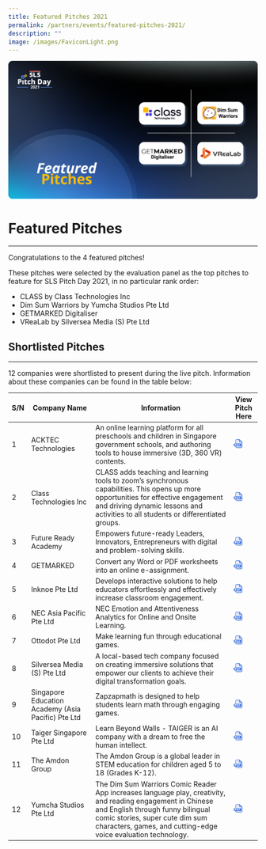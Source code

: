 ```yaml
---
title: Featured Pitches 2021
permalink: /partners/events/featured-pitches-2021/
description: ""
image: /images/FaviconLight.png
---
```

<img src="/images/3Partners/featuredpitchsample.png">
<h1>Featured Pitches</h1>
<hr>
<p>Congratulations to the 4 featured pitches!</p>
<p>These pitches were selected by the evaluation panel as the top pitches to feature for SLS Pitch Day 2021, in no particular rank order:</p>
<ul>
	<li>CLASS by Class Technologies Inc</li>
	<li>Dim Sum Warriors by Yumcha Studios Pte Ltd</li>
	<li>GETMARKED Digitaliser</li>
	<li>VReaLab by Silversea Media (S) Pte Ltd</li>
</ul>
<h2>Shortlisted Pitches</h2>
<hr>

12 companies were shortlisted to present during the live pitch. Information about these companies can be found in the table below:

|S/N|Company Name|Information|View Pitch Here|
|--- |--- |--- |--- |
|1|ACKTEC Technologies|An online learning platform for all preschools and children in Singapore government schools, and authoring tools to house immersive (3D, 360 VR) contents.|<a href="https://go.gov.sg/acktec" target="_blank"><img src="/images/Icons/PDF32.svg" style="width:50%;"></a>|
|2|Class Technologies Inc|CLASS adds teaching and learning tools to zoom’s synchronous capabilities. This opens up more opportunities for effective engagement and driving dynamic lessons and activities to all students or differentiated groups.|<a href="https://go.gov.sg/classtech" target="_blank"><img src="/images/Icons/PDF32.svg" style="width:50%;"></a>|
|3|Future Ready Academy|Empowers future-ready Leaders, Innovators, Entrepreneurs with digital and problem-solving skills.|<a href="https://go.gov.sg/fra" target="_blank"><img src="/images/Icons/PDF32.svg" style="width:50%;"></a>|
|4|GETMARKED|Convert any Word or PDF worksheets into an online e-assignment.|<a href="https://go.gov.sg/getmarked" target="_blank"><img src="/images/Icons/PDF32.svg" style="width:50%;"></a>|
|5|Inknoe Pte Ltd|Develops interactive solutions to help educators effortlessly and effectively increase classroom engagement.|<a href="https://go.gov.sg/inknoe" target="_blank"><img src="/images/Icons/PDF32.svg" style="width:50%;"></a>|
|6|NEC Asia Pacific Pte Ltd|NEC Emotion and Attentiveness Analytics for Online and Onsite Learning.|<a href="https://go.gov.sg/nec" target="_blank"><img src="/images/Icons/PDF32.svg" style="width:50%;"></a>|
|7|Ottodot Pte Ltd|Make learning fun through educational games.|<a href="https://go.gov.sg/ottodot" target="_blank"><img src="/images/Icons/PDF32.svg" style="width:50%;"></a>|
|8|Silversea Media (S) Pte Ltd|A local-based tech company focused on creating immersive solutions that empower our clients to achieve their digital transformation goals.|<a href="https://go.gov.sg/silversea" target="_blank"><img src="/images/Icons/PDF32.svg" style="width:50%;"></a>|
|9|Singapore Education Academy (Asia Pacific) Pte Ltd|Zapzapmath is designed to help students learn math through engaging games.|<a href="https://go.gov.sg/sea" target="_blank"><img src="/images/Icons/PDF32.svg" style="width:50%;"></a>|
|10|Taiger Singapore Pte Ltd|Learn Beyond Walls - TAIGER is an AI company with a dream to free the human intellect.|<a href="https://go.gov.sg/taiger" target="_blank"><img src="/images/Icons/PDF32.svg" style="width:50%;"></a>|
|11|The Amdon Group|The Amdon Group is a global leader in STEM education for children aged 5 to 18 (Grades K-12).|<a href="https://go.gov.sg/amdon" target="_blank"><img src="/images/Icons/PDF32.svg" style="width:50%;"></a>|
|12|Yumcha Studios Pte Ltd|The Dim Sum Warriors Comic Reader App increases language play, creativity, and reading engagement in Chinese and English through funny bilingual comic stories, super cute dim sum characters, games, and cutting-edge voice evaluation technology.|<a href="https://go.gov.sg/yumcha" target="_blank"><img src="/images/Icons/PDF32.svg" style="width:50%;"></a>|